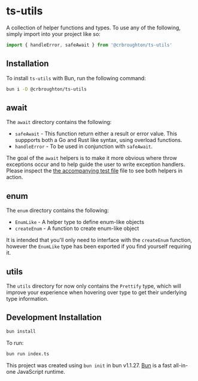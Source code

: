 # ts-utils

A collection of helper functions and types. To use any of the following,
simply import into your project like so:

```typescript
import { handleError, safeAwait } from '@crbroughton/ts-utils'
```

## Installation

To install `ts-utils` with Bun, run the following command:

```bash
bun i -D @crbroughton/ts-utils
```

## await

The `await` directory contains the following:

- `safeAwait` - This function return either a result or error value. This suppports both a Go and Rust like syntax, using overload functions.
- `handleError` - To be used in conjunction with `safeAwait`.

The goal of the `await` helpers is to make it more obvious where throw exceptions
occur and to help guide the user to write exception handlers. Please inspect the [the accompanying test file](src/await/tests/await.test.ts) file to see both helpers in action.

## enum

The `enum` directory contains the following:

- `EnumLike` - A helper type to define enum-like objects
- `createEnum` - A function to create enum-like object

It is intended that you'll only need to interface with the `createEnum` function,
however the `EnumLike` type has been exported if you find yourself requiring it.

## utils

The `utils` directory for now only contains the `Prettify` type, which will
improve your experience when hovering over type to get their underlying type
information.

## Development Installation

```bash
bun install
```

To run:

```bash
bun run index.ts
```

This project was created using `bun init` in bun v1.1.27. [Bun](https://bun.sh) is a fast all-in-one JavaScript runtime.
